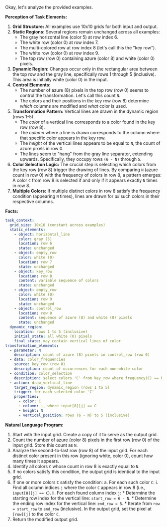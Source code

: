 Okay, let's analyze the provided examples.

**Perception of Task Elements:**

1.  **Grid Structure:** All examples use 10x10 grids for both input and output.
2.  **Static Regions:** Several regions remain unchanged across all examples:
    *   The gray horizontal line (color 5) at row index 6.
    *   The white row (color 0) at row index 7.
    *   The multi-colored row at row index 8 (let's call this the "key row").
    *   The white row (color 0) at row index 9.
    *   The top row (row 0) containing azure (color 8) and white (color 0) pixels.
3.  **Dynamic Region:** Changes occur only in the rectangular area between the top row and the gray line, specifically rows 1 through 5 (inclusive). This area is initially white (color 0) in the input.
4.  **Control Elements:**
    *   The number of azure (8) pixels in the top row (row 0) seems to control the transformation. Let's call this count `N`.
    *   The colors and their positions in the key row (row 8) determine *which* columns are modified and *what* color is used.
5.  **Transformation Pattern:** Vertical lines are drawn in the dynamic region (rows 1-5).
    *   The *color* of a vertical line corresponds to a color found in the key row (row 8).
    *   The *column* where a line is drawn corresponds to the column where that specific color appears in the key row.
    *   The *height* of the vertical lines appears to be equal to `N`, the count of azure pixels in row 0.
    *   The lines seem to "hang" from the gray line separator, extending upwards. Specifically, they occupy rows `(6 - N)` through `5`.
6.  **Color Selection Logic:** The crucial step is selecting which colors from the key row (row 8) trigger the drawing of lines. By comparing `N` (azure count in row 0) with the frequency of colors in row 8, a pattern emerges: A color `C` from row 8 is selected if and only if it appears exactly `N` times in row 8.
7.  **Multiple Colors:** If multiple distinct colors in row 8 satisfy the frequency condition (appearing `N` times), lines are drawn for *all* such colors in their respective columns.

**Facts:**


```yaml
task_context:
  grid_size: 10x10 (constant across examples)
  static_elements:
    - object: horizontal_line
      color: gray (5)
      location: row 6
      state: unchanged
    - object: empty_row
      color: white (0)
      location: row 7
      state: unchanged
    - object: key_row
      location: row 8
      content: variable sequence of colors
      state: unchanged
    - object: empty_row
      color: white (0)
      location: row 9
      state: unchanged
    - object: control_row
      location: row 0
      content: sequence of azure (8) and white (0) pixels
      state: unchanged
  dynamic_region:
    location: rows 1 to 5 (inclusive)
    initial_state: all white (0) pixels
    final_state: may contain vertical lines of color
transformation_elements:
  - parameter: N
    description: count of azure (8) pixels in control_row (row 0)
  - data: color_frequencies
    source: key_row (row 8)
    description: count of occurrences for each non-white color
  - condition: color_selection
    description: select colors 'C' from key_row where frequency(C) == N
  - action: draw_vertical_line
    target_region: dynamic_region (rows 1 to 5)
    trigger: for each selected color 'C'
    properties:
      - color: C
      - column: j, where input[8][j] == C
      - height: N
      - vertical_position: rows (6 - N) to 5 (inclusive)
```


**Natural Language Program:**

1.  Start with the input grid. Create a copy of it to serve as the output grid.
2.  Count the number of azure (color 8) pixels in the first row (row 0) of the input grid. Store this count as `N`.
3.  Analyze the second-to-last row (row 8) of the input grid. For each distinct color present in this row (ignoring white, color 0), count how many times it appears.
4.  Identify all colors `C` whose count in row 8 is exactly equal to `N`.
5.  If no colors satisfy this condition, the output grid is identical to the input grid.
6.  If one or more colors `C` satisfy the condition:
    a. For each such color `C`:
        i. Find all column indices `j` where the color `C` appears in row 8 (i.e., `input[8][j] == C`).
        ii. For each found column index `j`:
            *   Determine the starting row index for the vertical line: `start_row = 6 - N`.
            *   Determine the ending row index for the vertical line: `end_row = 5`.
            *   Iterate from `row = start_row` to `end_row` (inclusive). In the output grid, set the pixel at `[row][j]` to the color `C`.
7.  Return the modified output grid.
